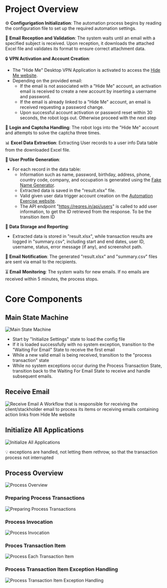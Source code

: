 # Project Overview

⚙️ **Configurigation Initialization**: The automation process begins by reading the configuration file to set up the required automation settings.

📧 **Email Reception and Validation**: The system waits until an email with a specified subject is received. Upon reception, it downloads the attached Excel file and validates its format to ensure correct attachment data.

🔒 **VPN Activation and Account Creation**:

- The "Hide Me" Desktop VPN Application is activated to access the [Hide Me website](https://hide.me/en/).
- Depending on the provided email:
    - If the email is not associated with a "Hide Me" account, an activation email is received to create a new account by inserting a username and password.
    - If the email is already linked to a "Hide Me" account, an email is received requesting a password change.
    - Upon successful account activation or password reset within 30 seconds, the robot logs out. Otherwise proceed with the next step

🔑 **Login and Captcha Handling**: The robot logs into the "Hide Me" account and attempts to solve the captcha three times.

📊 **Excel Data Extraction**: Extracting User records to a user info Data table from the downloaded Excel file.

👤 **User Profile Generation**:

- For each record in the data table:
    - Information such as name, password, birthday, address, phone, country code, company, and occupation is generated using the [Fake Name Generator](https://www.fakenamegenerator.com/).
    - Extracted data is saved in the "result.xlsx" file.
    - Valid given user data trigger account creation on the [Automation Exercise website](https://automationexercise.com/).
    - The API endpoint "https://reqres.in/api/users" is called to add user information, to get the ID retrieved from the response. To be the transition item ID

💾 **Data Storage and Reporting**:

- Extracted data is stored in "result.xlsx", while transaction results are logged in "summary.csv", including start and end dates, user ID, username, status, error message (if any), and screenshot path.

📧 **Email Notification**: The generated "result.xlsx" and "summary.csv" files are sent via email to the recipients.

⏳ **Email Monitoring**: The system waits for new emails. If no emails are received within 5 minutes, the process stops.

# Core Components

## Main State Machine

![Main State Machine](https://github.com/kirollos-Magdy1/Creating-User-Accounts/assets/61789409/f7455e0a-d79e-42e7-8e65-b0d0741b18ba)

- Start by "Initialize Settings" state to load the config file
- If it is loaded successfully with no system exception, transition to the "Waiting For Email" State to receive the first email
- While a new valid email is being received, transition to the "process transaction" state
- While no system exceptions occur during the Process Transaction State, transition back to the Waiting For Email State to receive and handle subsequent emails.


## Receive Email

![Receive Email](https://github.com/kirollos-Magdy1/Creating-User-Accounts/assets/61789409/bf3f4508-e608-40c8-a5bc-fd7582dfdb6f)
A Workflow that is responsible for receiving the client/stackholder email to process its items or receiving emails containing action links from Hide Me website


## Initialize All Applications
![Initialize All Applications](https://github.com/kirollos-Magdy1/Creating-User-Accounts/assets/61789409/0a55fd73-4453-48be-a4ee-f07dd690b7f7)
<aside>
💡 exceptions are handled, not letting them rethrow, so that the transaction process not interrupted

</aside>

## Process Overview
![Process Overview](https://github.com/kirollos-Magdy1/Creating-User-Accounts/assets/61789409/c448793e-cf7e-4cde-bc7b-908e9d67a8ad)



### Preparing Process Transactions
![Preparing Process Transactions](https://github.com/kirollos-Magdy1/Creating-User-Accounts/assets/61789409/1243cf12-cf87-43bb-8ca0-4ca0d889d60b)

### Process Invocation
![Process Invocation](https://github.com/kirollos-Magdy1/Creating-User-Accounts/assets/61789409/d41fe1d7-b7ec-4b6f-9543-08a08109a9ad)



### Proces Transaction Item
![Process Each Transaction Item](https://github.com/kirollos-Magdy1/Creating-User-Accounts/assets/61789409/1202e641-3acf-41c0-8857-8e7f3b6e3bdc)


### Process Transaction Item Exception Handling
![Process Transaction Item Exception Handling](https://github.com/kirollos-Magdy1/Creating-User-Accounts/assets/61789409/425f4d7a-9e75-474e-8a5a-fd7ff973fbf2)

